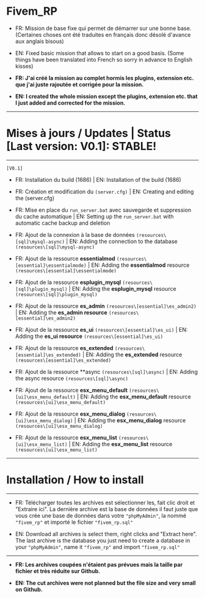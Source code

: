 # Fivem_RP
- FR: Mission de base fixe qui permet de démarrer sur une bonne base. (Certaines choses ont été traduites en français donc désolé d'avance aux anglais bisous)

- EN: Fixed basic mission that allows to start on a good basis. (Some things have been translated into French so sorry in advance to English kisses)

- **FR: J'ai créé la mission au complet hormis les plugins, extension etc. que j'ai juste rajoutée et corrigée pour la mission.**

- **EN: I created the whole mission except the plugins, extension etc. that I just added and corrected for the mission.**

-----------------------------------------------------------------

# Mises à jours / Updates | Status [Last version: V0.1]: STABLE!

-----------------------------------------------------------------
`[V0.1]`

- FR: Installation du build (1686) | EN: Installation of the build (1686)

- FR: Création et modification du `(server.cfg)` | EN: Creating and editing the (server.cfg)

- FR: Mise en place du `run_server.bat` avec sauvegarde et suppression du cache automatique | EN: Setting up the `run_server.bat` with automatic cache backup and deletion

- FR: Ajout de la connexion à la base de données `(resources\[sql]\mysql-async)` | EN: Adding the connection to the database `(resources\[sql]\mysql-async)`

- FR: Ajout de la ressource **essentialmod** `(resources\[essential]\essentialmode)` | EN: Adding the **essentialmod** resource `(resources\[essential]\essentialmode)`

- FR: Ajout de la ressource **esplugin_mysql** `(resources\[sql]\plugin_mysql)` | EN: Adding the **esplugin_mysql** resource `(resources\[sql]\plugin_mysql)`

- FR: Ajout de la ressource **es_admin** `(resources\[essential]\es_admin2)` | EN: Adding the **es_admin resource** `(resources\[essential]\es_admin2)`

- FR: Ajout de la ressource **es_ui** `(resources\[essential]\es_ui)` | EN: Adding the **es_ui resource** `(resources\[essential]\es_ui)`

- FR: Ajout de la ressource **es_extended** `(resources\[essential]\es_extended)` | EN: Adding the **es_extended** resource `(resources\[essential]\es_extended)`

- FR: Ajout de la ressource **async `(resources\[sql]\async)` | EN: Adding the async resource `(resources\[sql]\async)`

- FR: Ajout de la ressource **esx_menu_default** `(resources\[ui]\esx_menu_default)` | EN: Adding the **esx_menu_default** resource `(resources\[ui]\esx_menu_default)`

- FR: Ajout de la ressource **esx_menu_dialog** `(resources\[ui]\esx_menu_dialog)` | EN: Adding the **esx_menu_dialog** resource `(resources\[ui]\esx_menu_dialog)`

- FR: Ajout de la ressource **esx_menu_list** `(resources\[ui]\esx_menu_list)` | EN: Adding the **esx_menu_list** resource `(resources\[ui]\esx_menu_list)`

-----------------------------------------------------------------

# Installation / How to install

-----------------------------------------------------------------


- FR: Télécharger toutes les archives est sélectionner les, fait clic droit et "Extraire ici". La dernière archive est la base de données il faut juste que vous crée une base de données dans votre `"phpMyAdmin"`, la nommé `"fivem_rp"` et importé le fichier `"fivem_rp.sql"`

- EN: Download all archives is select them, right clicks and "Extract here". The last archive is the database you just need to create a database in your ``"phpMyAdmin"``, name it ``"fivem_rp"`` and import ``"fivem_rp.sql"``

-----------------------------------------------------------------

- **FR: Les archives coupées n'étaient pas prévues mais la taille par fichier et très réduite sur Github.**

- **EN: The cut archives were not planned but the file size and very small on Github.**
